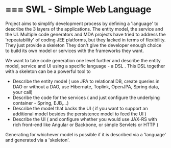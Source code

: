===
SWL - Simple Web Language
===




Project aims to simplify development process by defining a 'language' to describe the 3 layers of the applications. The entity model, the service and the UI. Multiple code generators and MDA projects have tried to address the 'repeatability' of coding JEE platforms, but they lacked in terms of flexibility. They just provide a skeleton They don't give the developer enough choice to build its own model or services with the frameworks they want. 

We want to take code generation one level further and describe the entity model, service and UI using a specific language - a DSL . This DSL together with a skeleton can be a powerful tool to 

* Describe the entity model ( use JPA to relational DB, create queries in DAO or without a DAO, use Hibernate, Toplink, OpenJPA, Spring data, your call)
* Describe the code for the services ( and just configure the underlying container - Spring, EJB,...)
* Describe the model that backs the UI ( if you want to support an additional model besides the persistence model to feed the UI )
* Describe the UI ( and configure whether you would use JAX-RS with rich front-end like Angular or Backbone, or simple Servlets or HTTP ) 


Generating for whichever model is possible if it is described via a 'language' and generated via a 'skeleton'. 
